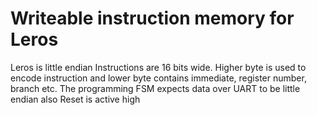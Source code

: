 # Writeable instruction memory for Leros
Leros is little endian
Instructions are 16 bits wide. Higher byte is used to encode instruction and lower byte contains immediate, register number, branch etc. 
The programming FSM expects data over UART to be little endian also
Reset is active high
